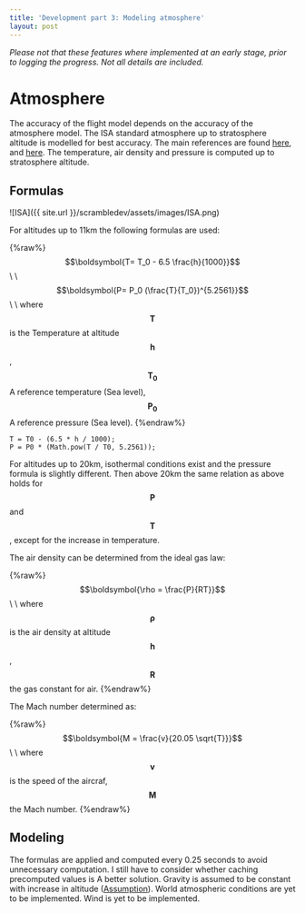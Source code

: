 ```yaml
---
title: 'Development part 3: Modeling atmosphere'
layout: post
---
```


*Please not that these features where implemented at an early stage, prior to  logging the progress.  Not all details are included.*
# Atmosphere
The accuracy of the flight model depends on the accuracy of the atmosphere model. The ISA standard atmosphere up to stratosphere altitude is modelled for best accuracy. The main references are found [here](http://www.wxaviation.com/ISAweb-2.pdf), and [here](https://www.grc.nasa.gov/www/k-12/airplane/atmosmet.html).  The temperature, air density and pressure is computed up to stratosphere altitude.

## Formulas
![ISA]({{ site.url }}/scrambledev/assets/images/ISA.png)

For altitudes up to 11km the following formulas are used:

{%raw%}
$$\boldsymbol{T= T_0 - 6.5 \frac{h}{1000}}$$\\
\\
$$\boldsymbol{P= P_0  (\frac{T}{T_0})^{5.2561}}$$\\
\\
where $$\boldsymbol{T}$$ is the Temperature at altitude $$\boldsymbol{h}$$, $$\boldsymbol{T_0}$$ A reference temperature (Sea level), $$\boldsymbol{P_0}$$ A reference pressure (Sea level).
{%endraw%}

    T = T0 - (6.5 * h / 1000);
    P = P0 * (Math.pow(T / T0, 5.2561));

For altitudes up to 20km, isothermal conditions exist and the pressure formula is slightly different. Then above 20km the same relation as above holds for $$\boldsymbol{P}$$ and $$\boldsymbol{T}$$, except for the increase in temperature.

The air density can be determined from the ideal gas law:

{%raw%}
$$\boldsymbol{\rho = \frac{P}{RT}}$$\\
\\
where $$\boldsymbol{\rho}$$ is the air density at altitude $$\boldsymbol{h}$$, $$\boldsymbol{R}$$ the gas constant for air.
{%endraw%}

The Mach number determined as:

{%raw%}
$$\boldsymbol{M = \frac{v}{20.05 \sqrt{T}}}$$\\
\\
where $$\boldsymbol{v}$$ is the speed of the aircraf, $$\boldsymbol{M}$$ the Mach number.
{%endraw%}

## Modeling

The formulas are applied and computed every 0.25 seconds to avoid unnecessary computation. I still have to consider  whether caching precomputed values is A better solution. Gravity is assumed to be constant with increase in altitude ([Assumption]()). World atmospheric conditions are yet to be implemented. Wind is yet to be implemented.